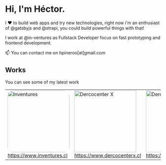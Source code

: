 # Hi, I'm Héctor.

I ♥ to build web apps and try new technologies, right now i'm an enthusiast of @gatsbyjs and @strapi, you could build powerful things with that!

I work at @in-ventures as Fullstack Developer focus on fast prototyping and frontend development.

📫 You can contact me on hpineroo[at]gmail.com

## Works

You can see some of my latest work
<table>
  <tr>
    <td>
      <img width="200" src="https://i.imgur.com/r9PauAl.jpg" alt="Inventures" style="border-radius: 1em;">
      <br>
      <a href="https://inventures.cl" target="_blank">https://www.inventures.cl</a>
    </td>
    <td>
      <img width="200" src="https://i.imgur.com/GowvoyV.jpg" alt="Dercocenter X">
      <br>
      <a href="https://dercocenterx.cl" target="_blank">https://www.dercocenterx.cl</a>
    </td>
    <td>
      <img width="200" src="https://i.imgur.com/w1qL8vb.png" alt="Dercomaq">
      <br>
      <a href="https://dercomaq.cl" target="_blank">https://www.dercomaq.cl</a>
    </td>
  </tr>  
</table>
<!--
**hpineroo/hpineroo** is a ✨ _special_ ✨ repository because its `README.md` (this file) appears on your GitHub profile.

Here are some ideas to get you started:

- 🔭 I’m currently working on ...
- 🌱 I’m currently learning ...
- 👯 I’m looking to collaborate on ...
- 🤔 I’m looking for help with ...
- 💬 Ask me about ...
-  How to reach me: ...
- 😄 Pronouns: ...
- ⚡ Fun fact: ...
-->
